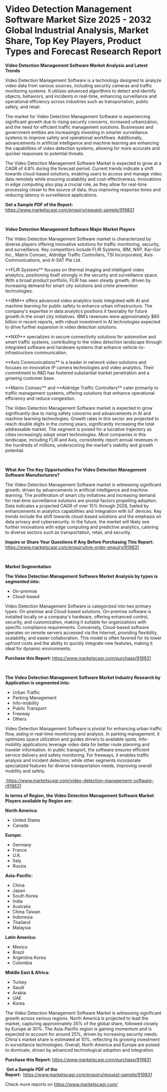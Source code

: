 <p><h1>Video Detection Management Software Market Size 2025 - 2032 Global Industrial Analysis, Market Share, Top Key Players, Product Types and Forecast Research Report</h1></p><p><strong>Video Detection Management Software Market Analysis and Latest Trends</strong></p>
<p><p>Video Detection Management Software is a technology designed to analyze video data from various sources, including security cameras and traffic monitoring systems. It utilizes advanced algorithms to detect and identify objects, behaviors, and incidents in real-time, enhancing surveillance and operational efficiency across industries such as transportation, public safety, and retail.</p><p>The market for Video Detection Management Software is experiencing significant growth due to rising security concerns, increased urbanization, and the need for efficient traffic management solutions. Businesses and government entities are increasingly investing in smarter surveillance systems to improve safety and operational workflows. Additionally, advancements in artificial intelligence and machine learning are enhancing the capabilities of video detection systems, allowing for more accurate and quicker responses to potential threats.</p><p>The Video Detection Management Software Market is expected to grow at a CAGR of 4.8% during the forecast period. Current trends indicate a shift towards cloud-based solutions, enabling users to access and manage video data remotely while ensuring scalability and cost-effectiveness. Innovations in edge computing also play a crucial role, as they allow for real-time processing closer to the source of data, thus improving response times and reducing latency in surveillance applications.</p></p>
<p><strong>Get a Sample PDF of the Report:&nbsp;</strong> <a href="https://www.marketscagr.com/enquiry/request-sample/919831?utm_campaign=2799&utm_medium=2&utm_source=Github&utm_content=ia&utm_term=07032025&utm_id=video-detection-management-software">https://www.marketscagr.com/enquiry/request-sample/919831</a></p>
<p>&nbsp;</p>
<p><strong>Video Detection Management Software Major Market Players</strong></p>
<p><p>The Video Detection Management Software market is characterized by diverse players offering innovative solutions for traffic monitoring, security, and surveillance. Key competitors include FLIR Systems, IBM, NXP, Kar-Gor Inc., Matrix Comsec, Aldridge Traffic Controllers, TSI Incorporated, Axis Communications, and A-SAT Pte Ltd.</p><p>**FLIR Systems** focuses on thermal imaging and intelligent video analytics, positioning itself strongly in the security and surveillance space. With a broad product portfolio, FLIR has seen steady growth, driven by increasing demand for smart city solutions and crime prevention technologies.</p><p>**IBM** offers advanced video analytics tools integrated with AI and machine learning for public safety to enhance urban infrastructure. The company's expertise in data analytics positions it favorably for future growth in the smart city initiatives. IBM’s revenues were approximately $60 billion in recent reports, with robust investment in AI technologies expected to drive further expansion in video detection solutions.</p><p>**NXP** specializes in secure connectivity solutions for automotive and smart traffic systems, contributing to the video detection landscape through integrated software and hardware systems that enhance vehicle-to-infrastructure communication.</p><p>**Axis Communications** is a leader in network video solutions and focuses on innovative IP camera technologies and video analytics. Their commitment to R&D has fostered substantial market penetration and a growing customer base.</p><p>**Matrix Comsec** and **Aldridge Traffic Controllers** cater primarily to traffic management systems, offering solutions that enhance operational efficiency and reduce congestion.</p><p>The Video Detection Management Software market is expected to grow significantly due to rising safety concerns and advancements in AI and machine learning technologies. Growth rates in this sector are projected to reach double digits in the coming years, significantly increasing the total addressable market. The segment is poised for a lucrative trajectory as cities increasingly adopt smart technologies. Most companies in this landscape, including FLIR and Axis, consistently report annual revenues in the hundreds of millions, underscoring the market's viability and growth potential.</p></p>
<p>&nbsp;</p>
<p><strong>What Are The Key Opportunities For Video Detection Management Software Manufacturers?</strong></p>
<p><p>The Video Detection Management Software market is witnessing significant growth, driven by advancements in artificial intelligence and machine learning. The proliferation of smart city initiatives and increasing demand for real-time surveillance solutions are pivotal factors propelling adoption. Data indicates a projected CAGR of over 15% through 2028, fueled by enhancements in analytics capabilities and integration with IoT devices. Key trends include the shift towards cloud-based solutions and the emphasis on data privacy and cybersecurity. In the future, the market will likely see further innovations with edge computing and predictive analytics, catering to diverse sectors such as transportation, retail, and security.</p></p>
<p><strong>Inquire or Share Your Questions If Any Before Purchasing This Report:</strong> <a href="https://www.marketscagr.com/enquiry/pre-order-enquiry/919831?utm_campaign=2799&utm_medium=2&utm_source=Github&utm_content=ia&utm_term=07032025&utm_id=video-detection-management-software">https://www.marketscagr.com/enquiry/pre-order-enquiry/919831</a></p>
<p>&nbsp;</p>
<p><strong>Market Segmentation</strong></p>
<p><strong>The Video Detection Management Software Market Analysis by types is segmented into:</strong></p>
<p><ul><li>On-premise</li><li>Cloud-based</li></ul></p>
<p><p>Video Detection Management Software is categorized into two primary types: On-premise and Cloud-based solutions. On-premise software is installed locally on a company's hardware, offering enhanced control, security, and customization, making it suitable for organizations with specific compliance requirements. Conversely, Cloud-based software operates on remote servers accessed via the Internet, providing flexibility, scalability, and easier collaboration. This model is often favored for its lower upfront costs and the ability to quickly integrate new features, making it ideal for dynamic environments.</p></p>
<p><strong>Purchase this Report:&nbsp;</strong><a href="https://www.marketscagr.com/purchase/919831?utm_campaign=2799&utm_medium=2&utm_source=Github&utm_content=ia&utm_term=07032025&utm_id=video-detection-management-software">https://www.marketscagr.com/purchase/919831</a></p>
<p>&nbsp;</p>
<p><strong>The Video Detection Management Software Market Industry Research by Application is segmented into:</strong></p>
<p><ul><li>Urban Traffic</li><li>Parking Management</li><li>Info-mobility</li><li>Public Transport</li><li>Freeway</li><li>Others</li></ul></p>
<p><p>Video Detection Management Software is pivotal for enhancing urban traffic flow, aiding in real-time monitoring and analysis. In parking management, it optimizes space utilization and guides drivers to available spots. Info-mobility applications leverage video data for better route planning and traveler information. In public transport, the software ensures efficient service delivery and safety monitoring. For freeways, it enables traffic analysis and incident detection, while other segments incorporate specialized features for diverse transportation needs, improving overall mobility and safety.</p></p>
<p><a href="https://www.marketscagr.com/video-detection-management-software-r919831?utm_campaign=2799&utm_medium=2&utm_source=Github&utm_content=ia&utm_term=07032025&utm_id=video-detection-management-software">&nbsp;https://www.marketscagr.com/video-detection-management-software-r919831</a></p>
<p><strong>In terms of Region, the Video Detection Management Software Market Players available by Region are:</strong></p>
<p>
    <p> <strong> North America: </strong>
        <ul>
            <li>United States</li>
            <li>Canada</li>
        </ul>
        </p> 
    <p> <strong> Europe: </strong>
        <ul>
            <li>Germany</li>
            <li>France</li>
            <li>U.K.</li>
            <li>Italy</li>
            <li>Russia</li>
        </ul>
        </p> 
    <p> <strong> Asia-Pacific: </strong>
        <ul>
            <li>China</li>
            <li>Japan</li>
            <li>South Korea</li>
            <li>India</li>
            <li>Australia</li>
            <li>China Taiwan</li>
            <li>Indonesia</li>
            <li>Thailand</li>
            <li>Malaysia</li>
        </ul>
        </p> 
    <p> <strong> Latin America: </strong>
        <ul>
            <li>Mexico</li>
            <li>Brazil</li>
            <li>Argentina Korea</li>
            <li>Colombia</li>
        </ul>
        </p> 
    <p> <strong> Middle East & Africa: </strong>
        <ul>
            <li>Turkey</li>
            <li>Saudi</li>
            <li>Arabia</li>
            <li>UAE</li>
            <li>Korea</li>
        </ul>
    </p>
    </p>
<p><p>The Video Detection Management Software Market is witnessing significant growth across various regions. North America is projected to lead the market, capturing approximately 35% of the global share, followed closely by Europe at 30%. The Asia-Pacific region is gaining momentum and is expected to account for around 25%, driven by increasing security needs. China's market share is estimated at 10%, reflecting its growing investment in surveillance technologies. Overall, North America and Europe are poised to dominate, driven by advanced technological adoption and integration.</p></p>
<p><strong>Purchase this Report: </strong><a href="https://www.marketscagr.com/purchase/919831?utm_campaign=2799&utm_medium=2&utm_source=Github&utm_content=ia&utm_term=07032025&utm_id=video-detection-management-software">https://www.marketscagr.com/purchase/919831</a></p>
<p>&nbsp;<strong>Get a Sample PDF of the Report:&nbsp;&nbsp;</strong><a href="https://www.marketscagr.com/enquiry/request-sample/919831?utm_campaign=2799&utm_medium=2&utm_source=Github&utm_content=ia&utm_term=07032025&utm_id=video-detection-management-software">https://www.marketscagr.com/enquiry/request-sample/919831</a></p>
<p><strong></strong></p>
<p>Check more reports on <a href="https://www.marketscagr.com/?utm_campaign=2799&utm_medium=2&utm_source=Github&utm_content=ia&utm_term=07032025&utm_id=video-detection-management-software">https://www.marketscagr.com/</a></p>